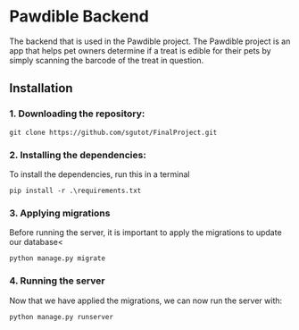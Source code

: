 # Pawdible Backend

The backend that is used in the Pawdible project. The Pawdible project is an app that helps pet owners determine if a treat is edible for their pets by simply scanning the barcode of the treat in question.

## Installation
### 1. Downloading the repository:
```
git clone https://github.com/sgutot/FinalProject.git
```


### 2. Installing the dependencies:
To install the dependencies, run this in a terminal
```
pip install -r .\requirements.txt
```

### 3. Applying migrations
Before running the server, it is important to apply the migrations to update our database<
```
python manage.py migrate
```

### 4. Running the server
Now that we have applied the migrations, we can now run the server with:
```
python manage.py runserver
```



